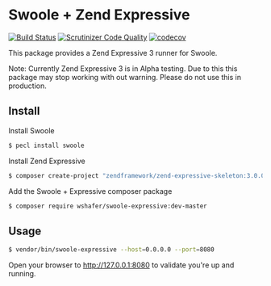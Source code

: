 # Swoole + Zend Expressive
[![Build Status](https://travis-ci.org/wshafer/swoole-expressive.svg?branch=master)](https://travis-ci.org/wshafer/swoole-expressive)
[![Scrutinizer Code Quality](https://scrutinizer-ci.com/g/wshafer/swoole-expressive/badges/quality-score.png?b=master)](https://scrutinizer-ci.com/g/wshafer/swoole-expressive/?branch=master)
[![codecov](https://codecov.io/gh/wshafer/swoole-expressive/branch/master/graph/badge.svg)](https://codecov.io/gh/wshafer/swoole-expressive)

This package provides a Zend Expressive 3 runner for Swoole.

Note: Currently Zend Expressive 3 is in Alpha testing.  Due to this
this package may stop working with out warning.  Please do not
use this in production.


## Install

Install Swoole
```bash
$ pecl install swoole
```

Install Zend Expressive
```bash
$ composer create-project "zendframework/zend-expressive-skeleton:3.0.0alpha3"
```

Add the Swoole + Expressive composer package

```bash
$ composer require wshafer/swoole-expressive:dev-master
```



## Usage

```bash
$ vendor/bin/swoole-expressive --host=0.0.0.0 --port=8080
```

Open your browser to http://127.0.0.1:8080 to validate you're
up and running.